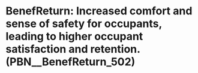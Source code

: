 # BenefReturn: __Increased comfort and sense of safety for occupants, leading to higher occupant satisfaction and retention.__ (PBN__BenefReturn_502)

